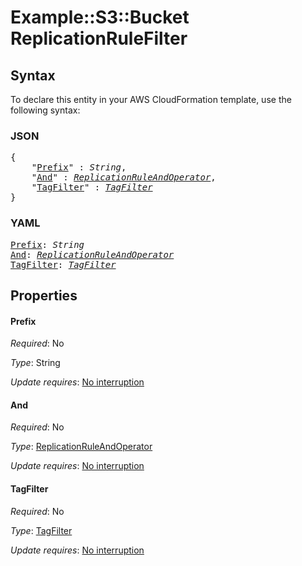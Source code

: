 # Example::S3::Bucket ReplicationRuleFilter

## Syntax

To declare this entity in your AWS CloudFormation template, use the following syntax:

### JSON

<pre>
{
    "<a href="#prefix" title="Prefix">Prefix</a>" : <i>String</i>,
    "<a href="#and" title="And">And</a>" : <i><a href="replicationruleandoperator.md">ReplicationRuleAndOperator</a></i>,
    "<a href="#tagfilter" title="TagFilter">TagFilter</a>" : <i><a href="tagfilter.md">TagFilter</a></i>
}
</pre>

### YAML

<pre>
<a href="#prefix" title="Prefix">Prefix</a>: <i>String</i>
<a href="#and" title="And">And</a>: <i><a href="replicationruleandoperator.md">ReplicationRuleAndOperator</a></i>
<a href="#tagfilter" title="TagFilter">TagFilter</a>: <i><a href="tagfilter.md">TagFilter</a></i>
</pre>

## Properties

#### Prefix

_Required_: No

_Type_: String

_Update requires_: [No interruption](https://docs.aws.amazon.com/AWSCloudFormation/latest/UserGuide/using-cfn-updating-stacks-update-behaviors.html#update-no-interrupt)

#### And

_Required_: No

_Type_: <a href="replicationruleandoperator.md">ReplicationRuleAndOperator</a>

_Update requires_: [No interruption](https://docs.aws.amazon.com/AWSCloudFormation/latest/UserGuide/using-cfn-updating-stacks-update-behaviors.html#update-no-interrupt)

#### TagFilter

_Required_: No

_Type_: <a href="tagfilter.md">TagFilter</a>

_Update requires_: [No interruption](https://docs.aws.amazon.com/AWSCloudFormation/latest/UserGuide/using-cfn-updating-stacks-update-behaviors.html#update-no-interrupt)

